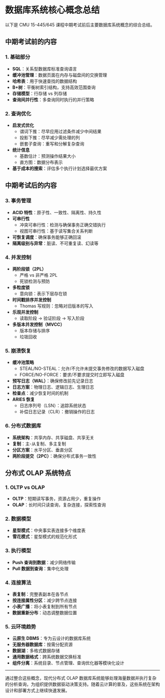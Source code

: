 # 数据库系统核心概念总结

以下是 CMU 15-445/645 课程中期考试前后主要数据库系统概念的综合总结。

## 中期考试前的内容

### 1. 基础部分

- **SQL**：关系型数据库标准查询语言
- **缓冲池管理**：数据页面在内存与磁盘间的交换管理
- **哈希表**：用于快速查找的数据结构
- **B+树**：平衡树索引结构，支持高效范围查询
- **存储模型**：行存储 vs 列存储
- **查询间并行性**：多查询同时执行的并行策略

### 2. 查询优化

- **启发式优化**
  - 谓词下推：尽早应用过滤条件减少中间结果
  - 投影下推：尽早减少需处理的列
  - 嵌套子查询：重写和分解复杂查询
- **统计信息**
  - 基数估计：预测操作结果大小
  - 直方图：数据分布表示
- **基于成本的搜索**：评估多个执行计划选择最优方案

## 中期考试后的内容

### 3. 事务管理

- **ACID 特性**：原子性、一致性、隔离性、持久性
- **可串行性**
  - 冲突可串行性：检测与确保事务正确交错执行
  - 视图可串行性：基于读写集合关系判断
- **可恢复调度**：确保事务能够正确回滚
- **隔离级别与异常**：脏读、不可重复读、幻读等

### 4. 并发控制

- **两阶段锁（2PL）**
  - 严格 vs 非严格 2PL
  - 死锁检测与预防
- **多粒度锁**
  - 意向锁：表示下层存在锁
- **时间戳排序并发控制**
  - Thomas 写规则：忽略对旧版本的写入
- **乐观并发控制**
  - 读取阶段 → 验证阶段 → 写入阶段
- **多版本并发控制（MVCC）**
  - 版本存储与排序
  - 垃圾回收

### 5. 崩溃恢复

- **缓冲池策略**
  - STEAL/NO-STEAL：允许/不允许未提交事务修改的数据写入磁盘
  - FORCE/NO-FORCE：要求/不要求提交时立即写入磁盘
- **预写日志（WAL）**：确保修改前先记录日志
- **日志方案**：物理日志、逻辑日志、生理日志
- **检查点**：减少恢复时间的机制
- **ARIES 恢复**
  - 日志序列号（LSN）：追踪系统状态
  - 补偿日志记录（CLR）：撤销操作的日志

### 6. 分布式数据库

- **系统架构**：共享内存、共享磁盘、共享无关
- **复制**：主-从复制、多主复制
- **分区方案**：水平分区、垂直分区
- **两阶段提交（2PC）**：确保分布式事务一致性

## 分布式 OLAP 系统特点

### 1. OLTP vs OLAP

- **OLTP**：短期读写事务，资源占用少，重复操作
- **OLAP**：长时间只读查询，复杂连接，探索性查询

### 2. 数据模型

- **星型模式**：中央事实表连接多个维度表
- **雪花模式**：星型模式的规范化形式

### 3. 执行模型

- **Push 查询到数据**：减少网络传输
- **Pull 数据到查询**：集中化处理

### 4. 连接算法

- **表复制**：完整表副本在各节点
- **按连接属性分区**：减少跨节点连接
- **小表广播**：将小表复制到所有节点
- **数据重新分布**：动态调整数据位置

### 5. 云环境趋势

- **云原生 DBMS**：专为云设计的数据库系统
- **无服务器数据库**：按需分配资源
- **数据湖**：多格式数据存储
- **通用数据格式**：跨系统数据交换标准
- **组件分离**：系统目录、节点管理、查询优化器等模块化设计

---

通过整合这些概念，现代分布式 OLAP 数据库系统能够处理海量数据并执行复杂的分析查询，为组织提供数据驱动决策支持。随着云计算的普及，这些系统在架构设计和部署方式上继续快速发展。
